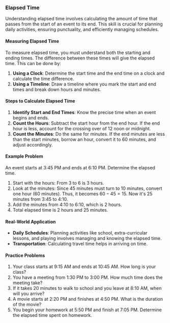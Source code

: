 ### Elapsed Time

Understanding elapsed time involves calculating the amount of time that passes from the start of an event to its end. This skill is crucial for planning daily activities, ensuring punctuality, and efficiently managing schedules.

#### Measuring Elapsed Time

To measure elapsed time, you must understand both the starting and ending times. The difference between these times will give the elapsed time. This can be done by:

1. **Using a Clock**: Determine the start time and the end time on a clock and calculate the time difference.
2. **Using a Timeline**: Draw a timeline where you mark the start and end times and break down hours and minutes.

#### Steps to Calculate Elapsed Time

1. **Identify Start and End Times**: Know the precise time when an event begins and ends.
2. **Count the Hours**: Subtract the start hour from the end hour. If the end hour is less, account for the crossing over of 12 noon or midnight.
3. **Count the Minutes**: Do the same for minutes. If the end minutes are less than the start minutes, borrow an hour, convert it to 60 minutes, and adjust accordingly.

#### Example Problem

An event starts at 3:45 PM and ends at 6:10 PM. Determine the elapsed time.

1. Start with the hours: From 3 to 6 is 3 hours.
2. Look at the minutes: Since 45 minutes must turn to 10 minutes, convert one hour (60 minutes). Thus, it becomes $60 - 45 = 15$. Now it's 25 minutes from 3:45 to 4:10.
3. Add the minutes from 4:10 to 6:10, which is 2 hours.
4. Total elapsed time is 2 hours and 25 minutes.

#### Real-World Application

- **Daily Schedules**: Planning activities like school, extra-curricular lessons, and playing involves managing and knowing the elapsed time.
- **Transportation**: Calculating travel time helps in arriving on time.

#### Practice Problems

1. Your class starts at 9:15 AM and ends at 10:45 AM. How long is your class?
2. You have a meeting from 1:30 PM to 3:00 PM. How much time does the meeting take?
3. If it takes 20 minutes to walk to school and you leave at 8:10 AM, when will you arrive?
4. A movie starts at 2:20 PM and finishes at 4:50 PM. What is the duration of the movie?
5. You begin your homework at 5:50 PM and finish at 7:05 PM. Determine the elapsed time spent on homework.
